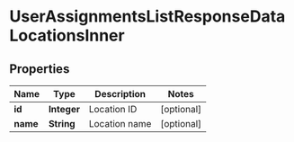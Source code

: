 

# UserAssignmentsListResponseDataLocationsInner


## Properties

| Name | Type | Description | Notes |
|------------ | ------------- | ------------- | -------------|
|**id** | **Integer** | Location ID |  [optional] |
|**name** | **String** | Location name |  [optional] |



